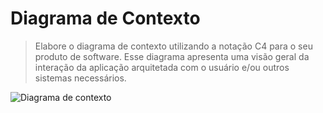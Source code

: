 # Diagrama de Contexto

> Elabore o diagrama de contexto utilizando a notação C4 para o seu produto de software. Esse diagrama apresenta uma visão geral da interação da aplicação arquitetada com o usuário e/ou outros sistemas necessários.  

![Diagrama de contexto](https://github.com/ICEI-PUC-Minas-PMV-SInt/pmv-sint-2023-2-e4-proj-dist-t1-gestao-coworkings/assets/102738785/860cd763-dfb4-465b-89a8-8e09512a57b4)
